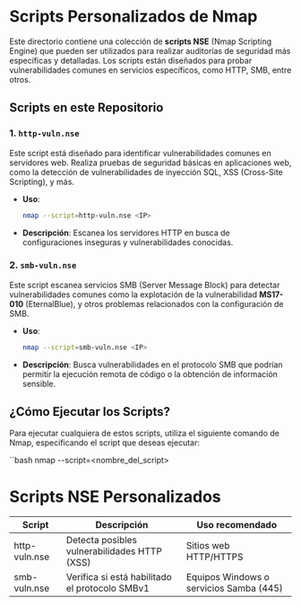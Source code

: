 # Scripts Personalizados de Nmap

Este directorio contiene una colección de **scripts NSE** (Nmap Scripting Engine) que pueden ser utilizados para realizar auditorías de seguridad más específicas y detalladas. Los scripts están diseñados para probar vulnerabilidades comunes en servicios específicos, como HTTP, SMB, entre otros.

## Scripts en este Repositorio

### 1. `http-vuln.nse`
Este script está diseñado para identificar vulnerabilidades comunes en servidores web. Realiza pruebas de seguridad básicas en aplicaciones web, como la detección de vulnerabilidades de inyección SQL, XSS (Cross-Site Scripting), y más.

- **Uso**:
    ```bash
    nmap --script=http-vuln.nse <IP>
    ```
- **Descripción**: Escanea los servidores HTTP en busca de configuraciones inseguras y vulnerabilidades conocidas.

### 2. `smb-vuln.nse`
Este script escanea servicios SMB (Server Message Block) para detectar vulnerabilidades comunes como la explotación de la vulnerabilidad **MS17-010** (EternalBlue), y otros problemas relacionados con la configuración de SMB.

- **Uso**:
    ```bash
    nmap --script=smb-vuln.nse <IP>
    ```
- **Descripción**: Busca vulnerabilidades en el protocolo SMB que podrían permitir la ejecución remota de código o la obtención de información sensible.

## ¿Cómo Ejecutar los Scripts?

Para ejecutar cualquiera de estos scripts, utiliza el siguiente comando de Nmap, especificando el script que deseas ejecutar:

``bash
nmap --script=<nombre_del_script> <IP>

# Scripts NSE Personalizados

| Script          | Descripción                                        | Uso recomendado                        |
|-----------------|----------------------------------------------------|----------------------------------------|
| http-vuln.nse   | Detecta posibles vulnerabilidades HTTP (XSS)       | Sitios web HTTP/HTTPS                  |
| smb-vuln.nse    | Verifica si está habilitado el protocolo SMBv1     | Equipos Windows o servicios Samba (445)|


